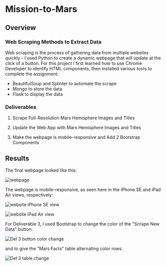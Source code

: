 # Mission-to-Mars

## Overview

### Web Scraping Methods to Extract Data

Web scraping is the process of gathering data from multiple websites quickly - I used Python to create a dynamic  webpage that will update at the click of a button. For this project I first learned how to use Chrome Developer to identify HTML components, then installed various tools to complete the assignment:

* BeautifulSoup and Splinter to automate the scrape
* Mongo to store the data
* Flask to display the data

### Deliverables

1) Scrape Full-Resolution Mars Hemisphere Images and Titles

2) Update the Web App with Mars Hemisphere Images and Titles

3) Make the webpage is mobile-responsive and Add 2 Bootstrap Components

## Results

The final webpage looked like this:

![webpage](https://user-images.githubusercontent.com/97558998/166746985-b10981aa-7e5d-40df-b455-82df14b14831.png)

The webpage is mobile-responsive, as seen here in the iPhone SE and iPad Air views, respectively:

![website iPhone SE view](https://user-images.githubusercontent.com/97558998/166747032-753bf26c-1fd0-4ff9-92d3-60a2ee5d03c2.png)

![website iPad Air view](https://user-images.githubusercontent.com/97558998/166747155-57687d02-f27d-4095-a75d-02c7ce7e7295.png)

For Deliverable 3, I used Bootstrap to change the color of the "Scrape New Data" button:

![Del 3 button color change](https://user-images.githubusercontent.com/97558998/166747361-b398b768-6ed5-4f44-a7c0-e96da8046ba3.png)

and to give the "Mars Facts" table alternating color rows:

![Del 3 table change](https://user-images.githubusercontent.com/97558998/166747433-b18e7091-63ee-4cc6-a7a4-ec8610653906.png)


